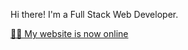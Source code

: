 Hi there!
I'm a Full Stack Web Developer.

<a href="https://gama10tech.github.io/pesonal_portfolio/">👨‍💻 My website is now online</a>

<!--
**Gama10Tech/Gama10Tech** is a ✨ _special_ ✨ repository because its `README.md` (this file) appears on your GitHub profile.

Here are some ideas to get you started:

- 🔭 I’m currently working on ...
- 🌱 I’m currently learning ...
- 👯 I’m looking to collaborate on ...
- 🤔 I’m looking for help with ...
- 💬 Ask me about ...
- 📫 How to reach me: ...
- 😄 Pronouns: ...
- ⚡ Fun fact: ...
-->
